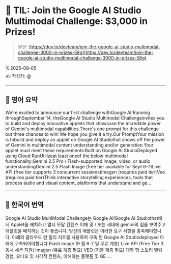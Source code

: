 # 📌 TIL: Join the Google AI Studio Multimodal Challenge: $3,000 in Prizes!

> 원문: [https://dev.to/devteam/join-the-google-ai-studio-multimodal-challenge-3000-in-prizes-58g](https://dev.to/devteam/join-the-google-ai-studio-multimodal-challenge-3000-in-prizes-58g)

🗓 2025-09-05  
✍️ 작성자: @

---

## 🔹 영어 요약

We're excited to announce our first challenge withGoogle AI!Running throughSeptember 14, theGoogle AI Studio Multimodal Challengeinvites you to build and deploy innovative applets that showcase the incredible power of Gemini's multimodal capabilities.There's one prompt for this challenge but three chances to win! We hope you give it a try.Our PromptYour mission is tobuild and deploy an applet on Google AI Studiothat shows off the power of Gemini in multimodal content understanding and/or generation.Your applet must meet these requirements:Built on Google AI StudioDeployed using Cloud RunUtilizeat least oneof the below multimodal functionality:Gemini 2.5 Pro / Flash-supported image, video, or audio understandingGemini 2.5 Flash Image (free tier available for Sept 6-7)Live API (free tier supports 3 concurrent sessions)Imagen (requires paid tier)Veo (requires paid tier)Think interactive storytelling experiences, tools that process audio and visual content, platforms that understand and ge...

---

## 🔸 한국어 번역

Google AI Studio MultiModal Challenge는 Google AI!Google AI Studiothat에서 Applet을 배치하고 멀티 모달 컨텐츠 이해 및 / 또는 세대에 gemini의 힘을 보여주고 애플릿을 배치하는 것이 좋습니다. 당신의 애플릿은 이러한 요구 사항을 충족해야합니다. 아래의 클라우드 런 틸리 지트를 사용하여 구축 된 Google AI Studiodeployed 아래에 구축되어야합니다.Flash Image (9 월 6-7 일 무료 계층) Live API (Free Tier 3 동시 세션 지원) Imagen (유료 계층 필요) VEO (지불 계층 필요) 대화 형 스토리 텔링 경험, 오디오 및 시각적 컨텐츠, 이해하는 플랫폼 및 GE ...
